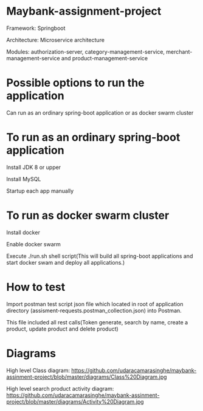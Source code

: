 # Maybank-assignment-project

 Framework: Springboot
 
 Architecture: Microservice architecture
 
 Modules: authorization-server, category-management-service, merchant-management-service and product-management-service

# Possible options to run the application

Can run as an ordinary spring-boot application or as docker swarm cluster

# To run as an ordinary spring-boot application

Install JDK 8 or upper

Install MySQL

Startup each app manually

# To run as docker swarm cluster

Install docker

Enable docker swarm

Execute ./run.sh shell script(This will build all spring-boot applications and start docker swam and deploy all applications.)

# How to test

Import postman test script json file which located in root of application directory (assisment-requests.postman_collection.json) into Postman.

This file included all rest calls(Token generate, search by name, create a product, update product and delete product)

# Diagrams

High level Class diagram: https://github.com/udaracamarasinghe/maybank-assinment-project/blob/master/diagrams/Class%20Diagram.jpg

High level search product activity diagram: https://github.com/udaracamarasinghe/maybank-assinment-project/blob/master/diagrams/Activity%20Diagram.jpg
